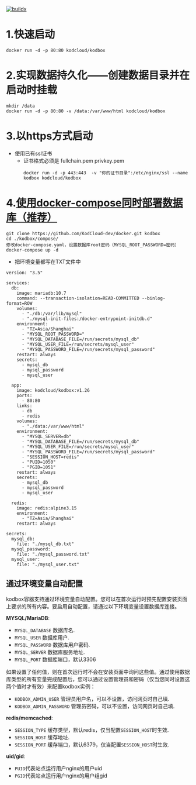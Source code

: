 [![buildx](https://github.com/KodCloud-dev/docker/actions/workflows/image.yml/badge.svg)](https://github.com/KodCloud-dev/docker/actions/workflows/image.yml)
# 1.快速启动
```
docker run -d -p 80:80 kodcloud/kodbox
```
# 2.实现数据持久化——创建数据目录并在启动时挂载
```
mkdir /data
docker run -d -p 80:80 -v /data:/var/www/html kodcloud/kodbox
```
# 3.以https方式启动
 
-  使用已有ssl证书
    - 证书格式必须是 fullchain.pem  privkey.pem
        ```
        docker run -d -p 443:443  -v "你的证书目录":/etc/nginx/ssl --name kodbox kodcloud/kodbox
        ```

# 4.[使用docker-compose同时部署数据库（推荐）](https://github.com/KodCloud-dev/docker)
```
git clone https://github.com/KodCloud-dev/docker.git kodbox
cd ./kodbox/compose/
修改docker-compose.yaml，设置数据库root密码（MYSQL_ROOT_PASSWORD=密码）
docker-compose up -d
```
- 把环境变量都写在TXT文件中

```
version: "3.5"

services:
  db:
    image: mariadb:10.7
    command: --transaction-isolation=READ-COMMITTED --binlog-format=ROW
    volumes:
      - "./db:/var/lib/mysql"
      - "./mysql-init-files:/docker-entrypoint-initdb.d"
    environment:
      - "TZ=Asia/Shanghai"
      - "MYSQL_ROOT_PASSWORD="
      - "MYSQL_DATABASE_FILE=/run/secrets/mysql_db"
      - "MYSQL_USER_FILE=/run/secrets/mysql_user"
      - "MYSQL_PASSWORD_FILE=/run/secrets/mysql_password"
    restart: always
    secrets:
      - mysql_db
      - mysql_password
      - mysql_user

  app:
    image: kodcloud/kodbox:v1.26
    ports:
      - 80:80
    links:
      - db
      - redis
    volumes:
      - "./data:/var/www/html"
    environment:
      - "MYSQL_SERVER=db"
      - "MYSQL_DATABASE_FILE=/run/secrets/mysql_db"
      - "MYSQL_USER_FILE=/run/secrets/mysql_user"
      - "MYSQL_PASSWORD_FILE=/run/secrets/mysql_password"
      - "SESSION_HOST=redis"
      - "PUID=1050"
      - "PGID=1051"
    restart: always
    secrets:
      - mysql_db
      - mysql_password
      - mysql_user

  redis:
    image: redis:alpine3.15
    environment:
      - "TZ=Asia/Shanghai"
    restart: always

secrets:
  mysql_db:
    file: "./mysql_db.txt"
  mysql_password:
    file: "./mysql_password.txt"
  mysql_user:
    file: "./mysql_user.txt"

```
## 通过环境变量自动配置

kodbox容器支持通过环境变量自动配置。您可以在首次运行时预先配置安装页面上要求的所有内容。要启用自动配置，请通过以下环境变量设置数据库连接。

**MYSQL/MariaDB**:

-	`MYSQL_DATABASE` 数据库名.
-	`MYSQL_USER` 数据库用户.
-	`MYSQL_PASSWORD` 数据库用户密码.
-	`MYSQL_SERVER` 数据库服务地址.
-   `MYSQL_PORT` 数据库端口，默认3306

如果设置了任何值，则在首次运行时不会在安装页面中询问这些值。通过使用数据库类型的所有变量完成配置后，您可以通过设置管理员和密码（仅当您同时设置这两个值时才有效）来配置kodbox实例：

-	`KODBOX_ADMIN_USER` 管理员用户名，可以不设置，访问网页时自己填.
-	`KODBOX_ADMIN_PASSWORD` 管理员密码，可以不设置，访问网页时自己填.

**redis/memcached**:

-	`SESSION_TYPE` 缓存类型，默认redis，仅当配置`SESSION_HOST`时生效.
-	`SESSION_HOST` 缓存地址.
-	`SESSION_PORT` 缓存端口，默认6379，仅当配置`SESSION_HOST`时生效.

**uid/gid**:

- `PUID`代表站点运行用户nginx的用户uid
- `PGID`代表站点运行用户nginx的用户组gid
